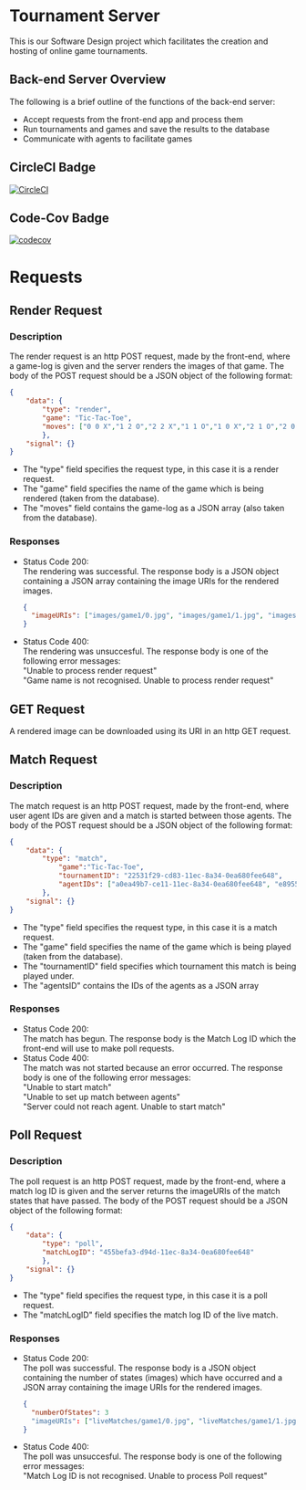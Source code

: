 # Tournament Server
This is our Software Design project which facilitates the creation and hosting of online game tournaments.

## Back-end Server Overview 
The following is a brief outline of the functions of the back-end server:
* Accept requests from the front-end app and process them
* Run tournaments and games and save the results to the database
* Communicate with agents to facilitate games


## CircleCI Badge
[![CircleCI](https://circleci.com/gh/MacroHard-Solutions/tournament-server.svg?style=svg&circle-token=689cedba0802f91837c71ca9770d92f0f10b15bf)](https://app.circleci.com/pipelines/github/MacroHard-Solutions/tournament-server)

## Code-Cov Badge
[![codecov](https://codecov.io/gh/MacroHard-Solutions/tournament-server/branch/code-cov/graph/badge.svg?token=X67KO80SL5)](https://codecov.io/gh/MacroHard-Solutions/tournament-server)


# Requests

## Render Request
### Description
The render request is an http POST request, made by the front-end, where a game-log is given and the server renders the images of that game.
The body of the POST request should be a JSON object of the following format:
```JSON
{
	"data": {
		"type": "render",
		"game": "Tic-Tac-Toe",
		"moves": ["0 0 X","1 2 O","2 2 X","1 1 O","1 0 X","2 1 O","2 0 X"]
		},
	"signal": {}
}
```
* The "type" field specifies the request type, in this case it is a render request.
* The "game" field specifies the name of the game which is being rendered (taken from the database).
* The "moves" field contains the game-log as a JSON array (also taken from the database).

### Responses
* Status Code 200: <br>
  The rendering was successful. The response body is a JSON object containing a JSON array containing the image URIs for the rendered images. 
  ```JSON
  {
  	"imageURIs": ["images/game1/0.jpg", "images/game1/1.jpg", "images/game1/2.jpg", "images/game1/3.jpg"]
  }
  ```
* Status Code 400: <br>
  The rendering was unsuccesful. The response body is one of the following error messages: <br>
  "Unable to process render request" <br>
  "Game name is not recognised. Unable to process render request" 

## GET Request
A rendered image can be downloaded using its URI in an http GET request. 

## Match Request
### Description
The match request is an http POST request, made by the front-end, where user agent IDs are given and a match is started between those agents. 
The body of the POST request should be a JSON object of the following format:
```JSON
{
	"data": {
		"type": "match",
    		"game":"Tic-Tac-Toe",
    		"tournamentID": "22531f29-cd83-11ec-8a34-0ea680fee648",
    		"agentIDs": ["a0ea49b7-ce11-11ec-8a34-0ea680fee648", "e8955372-ce0e-11ec-8a34-0ea680fee648"]
		},
  	"signal": {}
}
```
* The "type" field specifies the request type, in this case it is a match request.
* The "game" field specifies the name of the game which is being played (taken from the database).
* The "tournamentID" field specifies which tournament this match is being played under.
* The "agentsID" contains the IDs of the agents as a JSON array

### Responses
* Status Code 200: <br>
  The match has begun. The response body is the Match Log ID which the front-end will use to make poll requests. 
* Status Code 400: <br>
  The match was not started because an error occurred. The response body is one of the following error messages: <br>
  "Unable to start match" <br>
  "Unable to set up match between agents" <br>
  "Server could not reach agent. Unable to start match"
  
## Poll Request
### Description
The poll request is an http POST request, made by the front-end, where a match log ID is given and the server returns the imageURIs of the match states that have passed.
The body of the POST request should be a JSON object of the following format:
```JSON
{
	"data": {
		"type": "poll",
		"matchLogID": "455befa3-d94d-11ec-8a34-0ea680fee648"
		},
	"signal": {}
}
```
* The "type" field specifies the request type, in this case it is a poll request.
* The "matchLogID" field specifies the match log ID of the live match.

### Responses
* Status Code 200: <br>
  The poll was successful. The response body is a JSON object containing the number of states (images) which have occurred and a JSON array containing the image URIs for the rendered images. 
  ```JSON
  {
  	"numberOfStates": 3
  	"imageURIs": ["liveMatches/game1/0.jpg", "liveMatches/game1/1.jpg", "liveMatches/game1/2.jpg"]
  }
  ```
* Status Code 400: <br>
  The poll was unsuccesful. The response body is one of the following error messages: <br>
  "Match Log ID is not recognised. Unable to process Poll request" <br>
